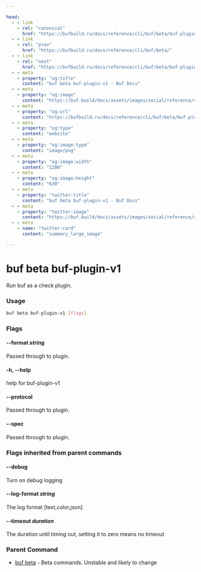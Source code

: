 ```yaml
---

head:
  - - link
    - rel: "canonical"
      href: "https://bufbuild.ru/docs/reference/cli/buf/beta/buf-plugin-v1/"
  - - link
    - rel: "prev"
      href: "https://bufbuild.ru/docs/reference/cli/buf/beta/"
  - - link
    - rel: "next"
      href: "https://bufbuild.ru/docs/reference/cli/buf/beta/buf-plugin-v1beta1/"
  - - meta
    - property: "og:title"
      content: "buf beta buf-plugin-v1 - Buf Docs"
  - - meta
    - property: "og:image"
      content: "https://buf.build/docs/assets/images/social/reference/cli/buf/beta/buf-plugin-v1.png"
  - - meta
    - property: "og:url"
      content: "https://bufbuild.ru/docs/reference/cli/buf/beta/buf-plugin-v1/"
  - - meta
    - property: "og:type"
      content: "website"
  - - meta
    - property: "og:image:type"
      content: "image/png"
  - - meta
    - property: "og:image:width"
      content: "1200"
  - - meta
    - property: "og:image:height"
      content: "630"
  - - meta
    - property: "twitter:title"
      content: "buf beta buf-plugin-v1 - Buf Docs"
  - - meta
    - property: "twitter:image"
      content: "https://buf.build/docs/assets/images/social/reference/cli/buf/beta/buf-plugin-v1.png"
  - - meta
    - name: "twitter:card"
      content: "summary_large_image"

---
```


# buf beta buf-plugin-v1

Run buf as a check plugin.

### Usage

```sh
buf beta buf-plugin-v1 [flags]
```

### Flags

#### \--format _string_

Passed through to plugin.

#### \-h, --help

help for buf-plugin-v1

#### \--protocol

Passed through to plugin.

#### \--spec

Passed through to plugin.

### Flags inherited from parent commands

#### \--debug

Turn on debug logging

#### \--log-format _string_

The log format \[text,color,json\]

#### \--timeout _duration_

The duration until timing out, setting it to zero means no timeout

### Parent Command

- [buf beta](../) - Beta commands. Unstable and likely to change

